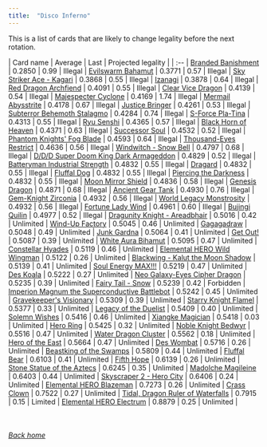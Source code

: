 ```yaml
---
title:  "Disco Inferno"
---
```


This is a list of cards that are likely to change legality before the next rotation.

| Card name | Average | Last | Projected legality |
| :-- |
[Branded Banishment](https://db.ygoprodeck.com/card/?search=Branded%20Banishment) | 0.2850 | 0.99 | Illegal |
[Evilswarm Bahamut](https://db.ygoprodeck.com/card/?search=Evilswarm%20Bahamut) | 0.3771 | 0.57 | Illegal |
[Sky Striker Ace - Kagari](https://db.ygoprodeck.com/card/?search=Sky%20Striker%20Ace%20-%20Kagari) | 0.3868 | 0.55 | Illegal |
[Izanagi](https://db.ygoprodeck.com/card/?search=Izanagi) | 0.3878 | 0.64 | Illegal |
[Red Dragon Archfiend](https://db.ygoprodeck.com/card/?search=Red%20Dragon%20Archfiend) | 0.4091 | 0.55 | Illegal |
[Clear Vice Dragon](https://db.ygoprodeck.com/card/?search=Clear%20Vice%20Dragon) | 0.4139 | 0.54 | Illegal |
[Majespecter Cyclone](https://db.ygoprodeck.com/card/?search=Majespecter%20Cyclone) | 0.4169 | 1.74 | Illegal |
[Mermail Abysstrite](https://db.ygoprodeck.com/card/?search=Mermail%20Abysstrite) | 0.4178 | 0.67 | Illegal |
[Justice Bringer](https://db.ygoprodeck.com/card/?search=Justice%20Bringer) | 0.4261 | 0.53 | Illegal |
[Subterror Behemoth Stalagmo](https://db.ygoprodeck.com/card/?search=Subterror%20Behemoth%20Stalagmo) | 0.4284 | 0.74 | Illegal |
[S-Force Pla-Tina](https://db.ygoprodeck.com/card/?search=S-Force%20Pla-Tina) | 0.4313 | 0.55 | Illegal |
[Ryu Senshi](https://db.ygoprodeck.com/card/?search=Ryu%20Senshi) | 0.4365 | 0.57 | Illegal |
[Black Horn of Heaven](https://db.ygoprodeck.com/card/?search=Black%20Horn%20of%20Heaven) | 0.4371 | 0.63 | Illegal |
[Successor Soul](https://db.ygoprodeck.com/card/?search=Successor%20Soul) | 0.4532 | 0.52 | Illegal |
[Phantom Knights' Fog Blade](https://db.ygoprodeck.com/card/?search=Phantom%20Knights'%20Fog%20Blade) | 0.4593 | 0.64 | Illegal |
[Thousand-Eyes Restrict](https://db.ygoprodeck.com/card/?search=Thousand-Eyes%20Restrict) | 0.4636 | 0.56 | Illegal |
[Windwitch - Snow Bell](https://db.ygoprodeck.com/card/?search=Windwitch%20-%20Snow%20Bell) | 0.4797 | 0.68 | Illegal |
[D/D/D Super Doom King Dark Armageddon](https://db.ygoprodeck.com/card/?search=D/D/D%20Super%20Doom%20King%20Dark%20Armageddon) | 0.4829 | 0.52 | Illegal |
[Batteryman Industrial Strength](https://db.ygoprodeck.com/card/?search=Batteryman%20Industrial%20Strength) | 0.4832 | 0.55 | Illegal |
[Dragard](https://db.ygoprodeck.com/card/?search=Dragard) | 0.4832 | 0.55 | Illegal |
[Fluffal Dog](https://db.ygoprodeck.com/card/?search=Fluffal%20Dog) | 0.4832 | 0.55 | Illegal |
[Piercing the Darkness](https://db.ygoprodeck.com/card/?search=Piercing%20the%20Darkness) | 0.4832 | 0.55 | Illegal |
[Moon Mirror Shield](https://db.ygoprodeck.com/card/?search=Moon%20Mirror%20Shield) | 0.4836 | 0.58 | Illegal |
[Genesis Dragon](https://db.ygoprodeck.com/card/?search=Genesis%20Dragon) | 0.4871 | 0.68 | Illegal |
[Ancient Gear Tank](https://db.ygoprodeck.com/card/?search=Ancient%20Gear%20Tank) | 0.4930 | 0.76 | Illegal |
[Gem-Knight Zirconia](https://db.ygoprodeck.com/card/?search=Gem-Knight%20Zirconia) | 0.4932 | 0.56 | Illegal |
[World Legacy Monstrosity](https://db.ygoprodeck.com/card/?search=World%20Legacy%20Monstrosity) | 0.4932 | 0.56 | Illegal |
[Fortune Lady Wind](https://db.ygoprodeck.com/card/?search=Fortune%20Lady%20Wind) | 0.4961 | 0.60 | Illegal |
[Bujingi Quilin](https://db.ygoprodeck.com/card/?search=Bujingi%20Quilin) | 0.4977 | 0.52 | Illegal |
[Dragunity Knight - Areadbhair](https://db.ygoprodeck.com/card/?search=Dragunity%20Knight%20-%20Areadbhair) | 0.5016 | 0.42 | Unlimited |
[Wind-Up Factory](https://db.ygoprodeck.com/card/?search=Wind-Up%20Factory) | 0.5045 | 0.46 | Unlimited |
[Gagagadraw](https://db.ygoprodeck.com/card/?search=Gagagadraw) | 0.5048 | 0.49 | Unlimited |
[Junk Gardna](https://db.ygoprodeck.com/card/?search=Junk%20Gardna) | 0.5064 | 0.41 | Unlimited |
[Get Out!](https://db.ygoprodeck.com/card/?search=Get%20Out!) | 0.5087 | 0.39 | Unlimited |
[White Aura Bihamut](https://db.ygoprodeck.com/card/?search=White%20Aura%20Bihamut) | 0.5095 | 0.47 | Unlimited |
[Constellar Hyades](https://db.ygoprodeck.com/card/?search=Constellar%20Hyades) | 0.5119 | 0.46 | Unlimited |
[Elemental HERO Wild Wingman](https://db.ygoprodeck.com/card/?search=Elemental%20HERO%20Wild%20Wingman) | 0.5122 | 0.26 | Unlimited |
[Blackwing - Kalut the Moon Shadow](https://db.ygoprodeck.com/card/?search=Blackwing%20-%20Kalut%20the%20Moon%20Shadow) | 0.5139 | 0.41 | Unlimited |
[Soul Energy MAX!!!](https://db.ygoprodeck.com/card/?search=Soul%20Energy%20MAX!!!) | 0.5219 | 0.47 | Unlimited |
[Des Koala](https://db.ygoprodeck.com/card/?search=Des%20Koala) | 0.5222 | 0.27 | Unlimited |
[Neo Galaxy-Eyes Cipher Dragon](https://db.ygoprodeck.com/card/?search=Neo%20Galaxy-Eyes%20Cipher%20Dragon) | 0.5235 | 0.39 | Unlimited |
[Fairy Tail - Snow](https://db.ygoprodeck.com/card/?search=Fairy%20Tail%20-%20Snow) | 0.5239 | 0.42 | Forbidden |
[Imperion Magnum the Superconductive Battlebot](https://db.ygoprodeck.com/card/?search=Imperion%20Magnum%20the%20Superconductive%20Battlebot) | 0.5242 | 0.45 | Unlimited |
[Gravekeeper's Visionary](https://db.ygoprodeck.com/card/?search=Gravekeeper's%20Visionary) | 0.5309 | 0.39 | Unlimited |
[Starry Knight Flamel](https://db.ygoprodeck.com/card/?search=Starry%20Knight%20Flamel) | 0.5377 | 0.33 | Unlimited |
[Legacy of the Duelist](https://db.ygoprodeck.com/card/?search=Legacy%20of%20the%20Duelist) | 0.5409 | 0.40 | Unlimited |
[Solemn Wishes](https://db.ygoprodeck.com/card/?search=Solemn%20Wishes) | 0.5416 | 0.46 | Unlimited |
[Xiangke Magician](https://db.ygoprodeck.com/card/?search=Xiangke%20Magician) | 0.5418 | 0.03 | Unlimited |
[Hero Ring](https://db.ygoprodeck.com/card/?search=Hero%20Ring) | 0.5425 | 0.32 | Unlimited |
[Noble Knight Bedwyr](https://db.ygoprodeck.com/card/?search=Noble%20Knight%20Bedwyr) | 0.5516 | 0.47 | Unlimited |
[Water Dragon Cluster](https://db.ygoprodeck.com/card/?search=Water%20Dragon%20Cluster) | 0.5562 | 0.18 | Unlimited |
[Hero of the East](https://db.ygoprodeck.com/card/?search=Hero%20of%20the%20East) | 0.5664 | 0.47 | Unlimited |
[Des Wombat](https://db.ygoprodeck.com/card/?search=Des%20Wombat) | 0.5716 | 0.26 | Unlimited |
[Beastking of the Swamps](https://db.ygoprodeck.com/card/?search=Beastking%20of%20the%20Swamps) | 0.5809 | 0.44 | Unlimited |
[Fluffal Bear](https://db.ygoprodeck.com/card/?search=Fluffal%20Bear) | 0.6103 | 0.41 | Unlimited |
[Fifth Hope](https://db.ygoprodeck.com/card/?search=Fifth%20Hope) | 0.6139 | 0.26 | Unlimited |
[Stone Statue of the Aztecs](https://db.ygoprodeck.com/card/?search=Stone%20Statue%20of%20the%20Aztecs) | 0.6245 | 0.35 | Unlimited |
[Madolche Magileine](https://db.ygoprodeck.com/card/?search=Madolche%20Magileine) | 0.6403 | 0.44 | Unlimited |
[Skyscraper 2 - Hero City](https://db.ygoprodeck.com/card/?search=Skyscraper%202%20-%20Hero%20City) | 0.6406 | 0.24 | Unlimited |
[Elemental HERO Blazeman](https://db.ygoprodeck.com/card/?search=Elemental%20HERO%20Blazeman) | 0.7273 | 0.26 | Unlimited |
[Crass Clown](https://db.ygoprodeck.com/card/?search=Crass%20Clown) | 0.7522 | 0.27 | Unlimited |
[Tidal, Dragon Ruler of Waterfalls](https://db.ygoprodeck.com/card/?search=Tidal,%20Dragon%20Ruler%20of%20Waterfalls) | 0.7915 | 0.15 | Limited |
[Elemental HERO Electrum](https://db.ygoprodeck.com/card/?search=Elemental%20HERO%20Electrum) | 0.8879 | 0.25 | Unlimited |

<br>

###### [Back home](index)